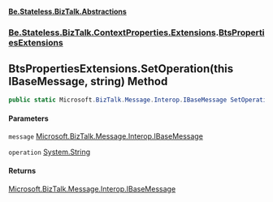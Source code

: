 #### [Be.Stateless.BizTalk.Abstractions](README.md 'README')
### [Be.Stateless.BizTalk.ContextProperties.Extensions](Be.Stateless.BizTalk.ContextProperties.Extensions.md 'Be.Stateless.BizTalk.ContextProperties.Extensions').[BtsPropertiesExtensions](BtsPropertiesExtensions.md 'Be.Stateless.BizTalk.ContextProperties.Extensions.BtsPropertiesExtensions')

## BtsPropertiesExtensions.SetOperation(this IBaseMessage, string) Method

```csharp
public static Microsoft.BizTalk.Message.Interop.IBaseMessage SetOperation(this Microsoft.BizTalk.Message.Interop.IBaseMessage message, string operation);
```
#### Parameters

<a name='Be.Stateless.BizTalk.ContextProperties.Extensions.BtsPropertiesExtensions.SetOperation(thisMicrosoft.BizTalk.Message.Interop.IBaseMessage,string).message'></a>

`message` [Microsoft.BizTalk.Message.Interop.IBaseMessage](https://docs.microsoft.com/en-us/dotnet/api/Microsoft.BizTalk.Message.Interop.IBaseMessage 'Microsoft.BizTalk.Message.Interop.IBaseMessage')

<a name='Be.Stateless.BizTalk.ContextProperties.Extensions.BtsPropertiesExtensions.SetOperation(thisMicrosoft.BizTalk.Message.Interop.IBaseMessage,string).operation'></a>

`operation` [System.String](https://docs.microsoft.com/en-us/dotnet/api/System.String 'System.String')

#### Returns
[Microsoft.BizTalk.Message.Interop.IBaseMessage](https://docs.microsoft.com/en-us/dotnet/api/Microsoft.BizTalk.Message.Interop.IBaseMessage 'Microsoft.BizTalk.Message.Interop.IBaseMessage')